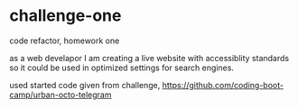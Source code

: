 # challenge-one
code refactor, homework one

as a web develapor I am creating a live website with accessiblity standards so it could be used in optimized settings for search engines.




used started code given from challenge, https://github.com/coding-boot-camp/urban-octo-telegram